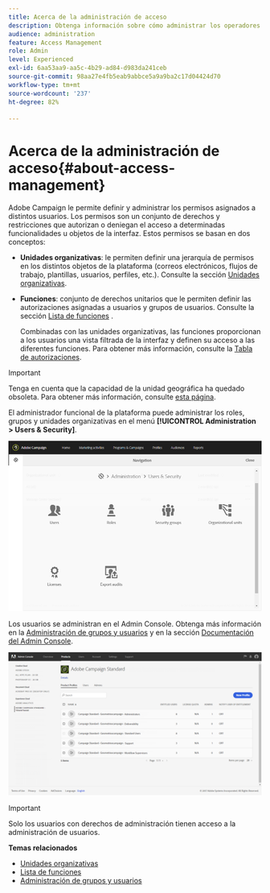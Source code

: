 ```yaml
---
title: Acerca de la administración de acceso
description: Obtenga información sobre cómo administrar los operadores de Adobe Campaign mediante funciones, grupos y unidades organizativas
audience: administration
feature: Access Management
role: Admin
level: Experienced
exl-id: 6aa53aa9-aa5c-4b29-ad84-d983da241ceb
source-git-commit: 98aa27e4fb5eab9abbce5a9a9ba2c17d04424d70
workflow-type: tm+mt
source-wordcount: '237'
ht-degree: 82%

---
```


# Acerca de la administración de acceso{#about-access-management}

Adobe Campaign le permite definir y administrar los permisos asignados a distintos usuarios. Los permisos son un conjunto de derechos y restricciones que autorizan o deniegan el acceso a determinadas funcionalidades u objetos de la interfaz. Estos permisos se basan en dos conceptos:

* **Unidades organizativas**: le permiten definir una jerarquía de permisos en los distintos objetos de la plataforma (correos electrónicos, flujos de trabajo, plantillas, usuarios, perfiles, etc.). Consulte la sección [Unidades organizativas](../../administration/using/organizational-units.md).
* **Funciones**: conjunto de derechos unitarios que le permiten definir las autorizaciones asignadas a usuarios y grupos de usuarios. Consulte la sección [Lista de funciones](../../administration/using/list-of-roles.md) .

   Combinadas con las unidades organizativas, las funciones proporcionan a los usuarios una vista filtrada de la interfaz y definen su acceso a las diferentes funciones. Para obtener más información, consulte la [Tabla de autorizaciones](../../administration/using/list-of-roles.md).

>[!IMPORTANT]
>
>Tenga en cuenta que la capacidad de la unidad geográfica ha quedado obsoleta. Para obtener más información, consulte [esta página](../../rn/using/deprecated-features.md).

El administrador funcional de la plataforma puede administrar los roles, grupos y unidades organizativas en el menú **[!UICONTROL Administration > Users & Security]**.

![Menú Administración de usuarios](assets/user_management_1.png)

Los usuarios se administran en el Admin Console. Obtenga más información en la [Administración de grupos y usuarios](../../administration/using/managing-groups-and-users.md) y en la sección [Documentación del Admin Console](https://helpx.adobe.com/es/enterprise/managing/user-guide.html).

![Acceso a perfiles de producto](assets/user_management_6.png)

>[!IMPORTANT]
>
>Solo los usuarios con derechos de administración tienen acceso a la administración de usuarios.

**Temas relacionados**

* [Unidades organizativas](../../administration/using/organizational-units.md)
* [Lista de funciones](../../administration/using/list-of-roles.md)
* [Administración de grupos y usuarios](../../administration/using/managing-groups-and-users.md)
